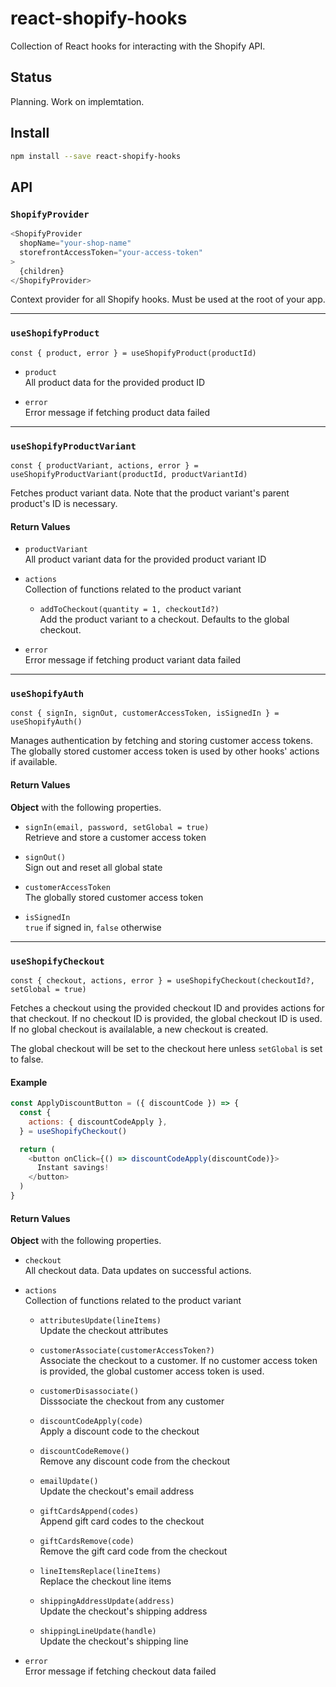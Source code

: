 # react-shopify-hooks

Collection of React hooks for interacting with the Shopify API.

## Status

Planning. Work on implemtation.

## Install

```sh
npm install --save react-shopify-hooks
```

## API

### `ShopifyProvider`

```js
<ShopifyProvider
  shopName="your-shop-name"
  storefrontAccessToken="your-access-token"
>
  {children}
</ShopifyProvider>
```

Context provider for all Shopify hooks. Must be used at the root of your app.

---

### `useShopifyProduct`

```
const { product, error } = useShopifyProduct(productId)
```

- `product`<br/>
  All product data for the provided product ID

- `error`<br/>
  Error message if fetching product data failed

---

### `useShopifyProductVariant`

```
const { productVariant, actions, error } = useShopifyProductVariant(productId, productVariantId)
```

Fetches product variant data. Note that the product variant's parent product's
ID is necessary.

#### Return Values

- `productVariant`<br/>
  All product variant data for the provided product variant ID

- `actions`<br/>
  Collection of functions related to the product variant

  - `addToCheckout(quantity = 1, checkoutId?)`<br/>
    Add the product variant to a checkout. Defaults to the global checkout.

- `error`<br/>
  Error message if fetching product variant data failed

---

### `useShopifyAuth`

```
const { signIn, signOut, customerAccessToken, isSignedIn } = useShopifyAuth()
```

Manages authentication by fetching and storing customer access tokens. The
globally stored customer access token is used by other hooks' actions if
available.

#### Return Values

**Object** with the following properties.

- `signIn(email, password, setGlobal = true)`<br/>
  Retrieve and store a customer access token

- `signOut()`<br/>
  Sign out and reset all global state

- `customerAccessToken`<br/>
  The globally stored customer access token

- `isSignedIn`<br/>
  `true` if signed in, `false` otherwise

---

### `useShopifyCheckout`

```
const { checkout, actions, error } = useShopifyCheckout(checkoutId?, setGlobal = true)
```

Fetches a checkout using the provided checkout ID and provides actions for that
checkout. If no checkout ID is provided, the global checkout ID is used. If no
global checkout is availalable, a new checkout is created.

The global checkout will be set to the checkout here unless `setGlobal` is set
to false.

#### Example

```js
const ApplyDiscountButton = ({ discountCode }) => {
  const {
    actions: { discountCodeApply },
  } = useShopifyCheckout()

  return (
    <button onClick={() => discountCodeApply(discountCode)}>
      Instant savings!
    </button>
  )
}
```

#### Return Values

**Object** with the following properties.

- `checkout`<br/>
  All checkout data. Data updates on successful actions.

- `actions`<br/>
  Collection of functions related to the product variant

  - `attributesUpdate(lineItems)`<br/>
    Update the checkout attributes

  - `customerAssociate(customerAccessToken?)`<br />
    Associate the checkout to a customer. If no customer access token is
    provided, the global customer access token is used.

  - `customerDisassociate()`<br/>
    Disssociate the checkout from any customer

  - `discountCodeApply(code)`<br/>
    Apply a discount code to the checkout

  - `discountCodeRemove()`<br/>
    Remove any discount code from the checkout

  - `emailUpdate()`<br/>
    Update the checkout's email address

  - `giftCardsAppend(codes)`<br/>
    Append gift card codes to the checkout

  - `giftCardsRemove(code)`<br/>
    Remove the gift card code from the checkout

  - `lineItemsReplace(lineItems)`<br/>
    Replace the checkout line items

  - `shippingAddressUpdate(address)`<br/>
    Update the checkout's shipping address

  - `shippingLineUpdate(handle)`<br/>
    Update the checkout's shipping line

- `error`<br/>
  Error message if fetching checkout data failed
